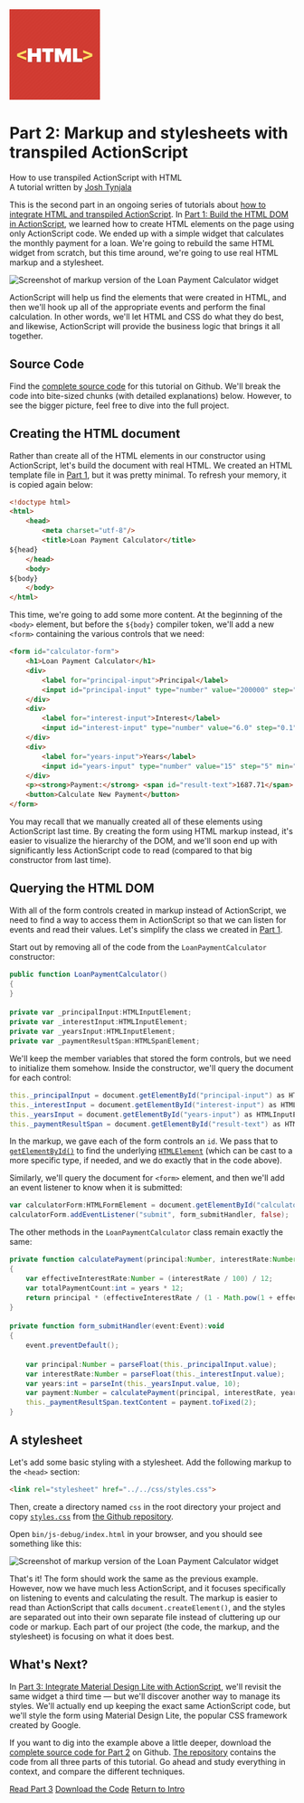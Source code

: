 <img class="title-thumb" width="160" src="../img/thumb.png" aria-hidden="true">
<div class="title-content">

# Part 2: Markup and stylesheets with transpiled ActionScript
How to use transpiled ActionScript with HTML  
A tutorial written by [Josh Tynjala](https://patreon.com/josht)

</div>

This is the second part in an ongoing series of tutorials about [how to integrate HTML and transpiled ActionScript](../index.md). In [Part 1: Build the HTML DOM in ActionScript](../part-1-build-the-html-dom-transpiled-actionscript/index.md), we learned how to create HTML elements on the page using only ActionScript code. We ended up with a simple widget that calculates the monthly payment for a loan. We're going to rebuild the same HTML widget from scratch, but this time around, we're going to use real HTML markup and a stylesheet.

<img class="center-block img-responsive" src="img/html-css-widget-final.jpg" srcset="img/html-css-widget-final.jpg, img/html-css-widget-final@2x.jpg 2x" alt="Screenshot of markup version of the Loan Payment Calculator widget">

ActionScript will help us find the elements that were created in HTML, and then we'll hook up all of the appropriate events and perform the final calculation. In other words, we'll let HTML and CSS do what they do best, and likewise, ActionScript will provide the business logic that brings it all together.

## Source Code

Find the [complete source code](https://github.com/BowlerHatLLC/NextGenAS_LoanPaymentCalculator/tree/master/LoanPaymentCalculator_HTMLCSS/) for this tutorial on Github. We'll break the code into bite-sized chunks (with detailed explanations) below. However, to see the bigger picture, feel free to dive into the full project.

## Creating the HTML document

Rather than create all of the HTML elements in our constructor using ActionScript, let's build the document with real HTML. We created an HTML template file in [Part 1](../part-1-build-the-html-dom-transpiled-actionscript/index.md), but it was pretty minimal. To refresh your memory, it is copied again below:

``` html
<!doctype html>
<html>
	<head>
		<meta charset="utf-8"/>
		<title>Loan Payment Calculator</title>
${head}
	</head>
	<body>
${body}
	</body>
</html>
```

This time, we're going to add some more content. At the beginning of the `<body>` element, but before the `${body}` compiler token, we'll add a new `<form>` containing the various controls that we need:

``` html
<form id="calculator-form">
	<h1>Loan Payment Calculator</h1>
	<div>
		<label for="principal-input">Principal</label>
		<input id="principal-input" type="number" value="200000" step="1000">
	</div>
	<div>
		<label for="interest-input">Interest</label>
		<input id="interest-input" type="number" value="6.0" step="0.1">
	</div>
	<div>
		<label for="years-input">Years</label>
		<input id="years-input" type="number" value="15" step="5" min="10" max="50">
	</div>
	<p><strong>Payment:</strong> <span id="result-text">1687.71</span> per month</p>
	<button>Calculate New Payment</button>
</form>
```

You may recall that we manually created all of these elements using ActionScript last time. By creating the form using HTML markup instead, it's easier to visualize the hierarchy of the DOM, and we'll soon end up with significantly less ActionScript code to read (compared to that big constructor from last time).

## Querying the HTML DOM

With all of the form controls created in markup instead of ActionScript, we need to find a way to access them in ActionScript so that we can listen for events and read their values. Let's simplify the class we created in [Part 1](../part-1-build-the-html-dom-transpiled-actionscript/index.md).

Start out by removing all of the code from the `LoanPaymentCalculator` constructor:

``` actionscript
public function LoanPaymentCalculator()
{
}

private var _principalInput:HTMLInputElement;
private var _interestInput:HTMLInputElement;
private var _yearsInput:HTMLInputElement;
private var _paymentResultSpan:HTMLSpanElement;
```

We'll keep the member variables that stored the form controls, but we need to initialize them somehow. Inside the constructor, we'll query the document for each control:

``` actionscript
this._principalInput = document.getElementById("principal-input") as HTMLInputElement;
this._interestInput = document.getElementById("interest-input") as HTMLInputElement;
this._yearsInput = document.getElementById("years-input") as HTMLInputElement;
this._paymentResultSpan = document.getElementById("result-text") as HTMLSpanElement;
```

In the markup, we gave each of the form controls an `id`. We pass that to [`getElementById()`](https://developer.mozilla.org/en-US/docs/Web/API/Document/getElementById) to find the underlying [`HTMLElement`](https://developer.mozilla.org/en-US/docs/Web/API/HTMLElement) (which can be cast to a more specific type, if needed, and we do exactly that in the code above).

Similarly, we'll query the document for `<form>` element, and then we'll add an event listener to know when it is submitted:

``` actionscript
var calculatorForm:HTMLFormElement = document.getElementById("calculator-form") as HTMLFormElement;
calculatorForm.addEventListener("submit", form_submitHandler, false);
```

The other methods in the `LoanPaymentCalculator` class remain exactly the same:

``` actionscript
private function calculatePayment(principal:Number, interestRate:Number, years:int):Number
{
	var effectiveInterestRate:Number = (interestRate / 100) / 12;
	var totalPaymentCount:int = years * 12;
	return principal * (effectiveInterestRate / (1 - Math.pow(1 + effectiveInterestRate, -totalPaymentCount)))
}

private function form_submitHandler(event:Event):void
{
	event.preventDefault();

	var principal:Number = parseFloat(this._principalInput.value);
	var interestRate:Number = parseFloat(this._interestInput.value);
	var years:int = parseInt(this._yearsInput.value, 10);
	var payment:Number = calculatePayment(principal, interestRate, years);
	this._paymentResultSpan.textContent = payment.toFixed(2);
}
```

## A stylesheet

Let's add some basic styling with a stylesheet. Add the following markup to the `<head>` section:

``` html
<link rel="stylesheet" href="../../css/styles.css">
```

Then, create a directory named `css` in the root directory your project and copy [`styles.css`](https://github.com/BowlerHatLLC/NextGenAS_LoanPaymentCalculator/tree/master/LoanPaymentCalculator_HTMLCSS/css/styles.css) from [the Github repository](https://github.com/BowlerHatLLC/NextGenAS_LoanPaymentCalculator/tree/master/LoanPaymentCalculator_HTMLCSS/).

Open `bin/js-debug/index.html` in your browser, and you should see something like this:

<img class="center-block img-responsive" src="img/html-css-widget-final.jpg" srcset="img/html-css-widget-final.jpg, img/html-css-widget-final@2x.jpg 2x" alt="Screenshot of markup version of the Loan Payment Calculator widget">

That's it! The form should work the same as the previous example. However, now we have much less ActionScript, and it focuses specifically on listening to events and calculating the result. The markup is easier to read than ActionScript that calls `document.createElement()`, and the styles are separated out into their own separate file instead of cluttering up our code or markup. Each part of our project (the code, the markup, and the stylesheet) is focusing on what it does best.

## What's Next?

In [Part 3: Integrate Material Design Lite with ActionScript](../part-3-material-design-lite-transpiled-actionscript/index.md), we'll revisit the same widget a third time — but we'll discover another way to manage its styles. We'll actually end up keeping the exact same ActionScript code, but we'll style the form using Material Design Lite, the popular CSS framework created by Google.

If you want to dig into the example above a little deeper, download the [complete source code for Part 2](https://github.com/BowlerHatLLC/NextGenAS_LoanPaymentCalculator/tree/master/LoanPaymentCalculator_HTMLCSS/) on Github. [The repository](https://github.com/BowlerHatLLC/NextGenAS_LoanPaymentCalculator/) contains the code from all three parts of this tutorial. Go ahead and study everything in context, and compare the different techniques.

<p class="btn-set">
<a type="button" class="btn btn-primary" href="../part-3-material-design-lite-transpiled-actionscript/"><span class="glyphicon glyphicon-book" aria-hidden="true"></span> Read Part 3</a>
<a type="button" class="btn btn-default" href="https://github.com/BowlerHatLLC/NextGenAS_LoanPaymentCalculator/tree/master/LoanPaymentCalculator_HTMLCSS/"><span class="glyphicon glyphicon-flash" aria-hidden="true"></span> Download the Code</a>
<a type="button" class="btn btn-default" href="../"><span class="glyphicon glyphicon-arrow-up" aria-hidden="true"></span> Return to Intro</a>
</p>